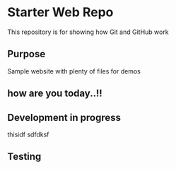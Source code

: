 # Starter Web Repo

This repository is for showing how Git and GitHub work

## Purpose

Sample website with plenty of files for demos

## how are you today..!! 

## Development in progress
thisidf 
sdfdksf


## Testing

